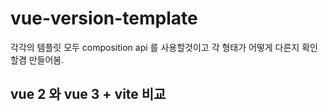 # vue-version-template

각각의 템플릿 모두 composition api 를 사용할것이고 각 형태가 어떻게 다른지 확인할겸 만들어봄.

## vue 2 와 vue 3 + vite 비교
